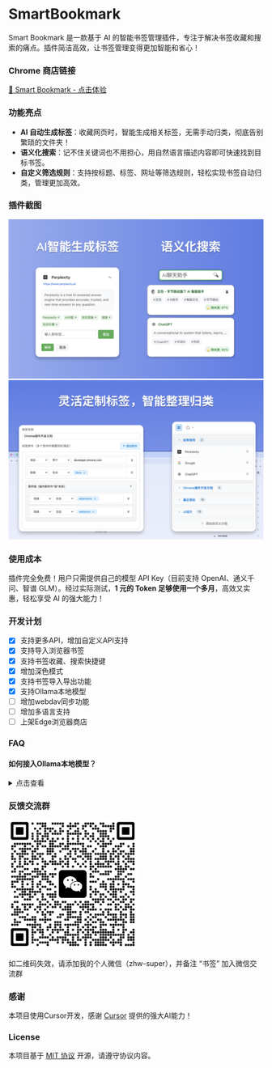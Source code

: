 # SmartBookmark
Smart Bookmark 是一款基于 AI 的智能书签管理插件，专注于解决书签收藏和搜索的痛点。插件简洁高效，让书签管理变得更加智能和省心！

### **Chrome 商店链接**  
[🔗 Smart Bookmark - 点击体验](https://chromewebstore.google.com/detail/smart-bookmark/nlboajobccgidfcdoedphgfaklelifoa)  

### **功能亮点**  
- **AI 自动生成标签**：收藏网页时，智能生成相关标签，无需手动归类，彻底告别繁琐的文件夹！  
- **语义化搜索**：记不住关键词也不用担心，用自然语言描述内容即可快速找到目标书签。  
- **自定义筛选规则**：支持按标题、标签、网址等筛选规则，轻松实现书签自动归类，管理更加高效。  

### **插件截图**  
![view-4](pic/view-4.png)  
![view-3](pic/view-3.png)  

### **使用成本**  
插件完全免费！用户只需提供自己的模型 API Key（目前支持 OpenAI、通义千问、智谱 GLM）。经过实际测试，**1 元的 Token 足够使用一个多月**，高效又实惠，轻松享受 AI 的强大能力！  

### **开发计划**  
- [x] 支持更多API，增加自定义API支持
- [x] 支持导入浏览器书签
- [x] 支持书签收藏、搜索快捷键
- [x] 增加深色模式
- [x] 支持书签导入导出功能  
- [x] 支持Ollama本地模型
- [ ] 增加webdav同步功能
- [ ] 增加多语言支持
- [ ] 上架Edge浏览器商店

### FAQ
#### 如何接入Ollama本地模型？
<details>
<summary>点击查看</summary>

1. 安装 [Ollama](https://ollama.com/)
2. 设置允许跨域并启动</br>
    macOS：命令行执行 `launchctl setenv OLLAMA_ORIGINS "*"`，再启动 App。</br>
    Windows：控制面板 - 系统属性 - 环境变量 - 用户环境变量新建 2 个环境变量：变量名`OLLAMA_HOST`变量值`0.0.0.0`，变量名`OLLAMA_ORIGINS`变量值`*`，再启动 App。</br>
    Linux：命令行执行 `OLLAMA_ORIGINS="*" ollama serve`。
3. API 自定义服务配置<br>
    API 接口地址：`http://localhost:11434/v1`<br>
    API Key：`ollama`<br>
    模型：你本地安装的模型<br>
</details>



### **反馈交流群** 
<img width="256" src="pic/wechat.jpg" />

如二维码失效，请添加我的个人微信（zhw-super），并备注 “书签” 加入微信交流群

### **感谢**  
本项目使用Cursor开发，感谢 [Cursor](https://www.cursor.com/) 提供的强大AI能力！

### **License**
本项目基于 [MIT 协议](LICENSE) 开源，请遵守协议内容。
